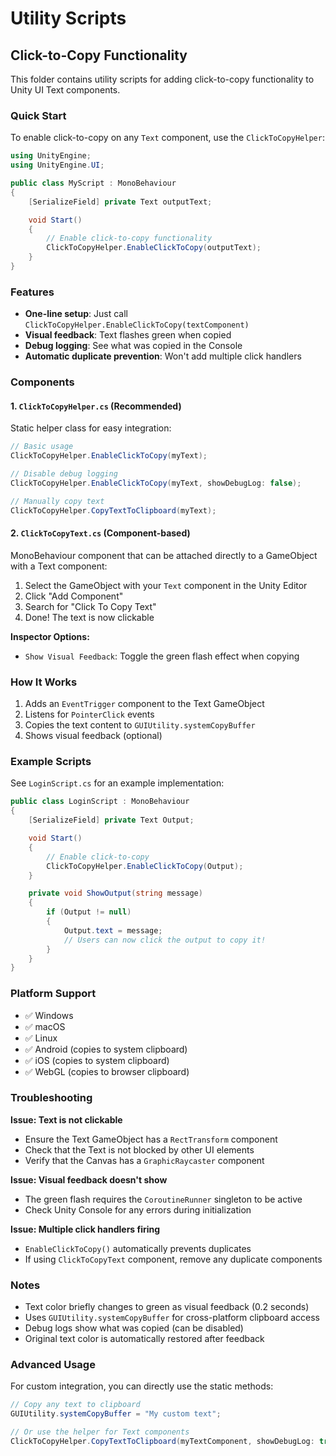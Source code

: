 # Utility Scripts

## Click-to-Copy Functionality

This folder contains utility scripts for adding click-to-copy functionality to Unity UI Text components.

### Quick Start

To enable click-to-copy on any `Text` component, use the `ClickToCopyHelper`:

```csharp
using UnityEngine;
using UnityEngine.UI;

public class MyScript : MonoBehaviour
{
    [SerializeField] private Text outputText;

    void Start()
    {
        // Enable click-to-copy functionality
        ClickToCopyHelper.EnableClickToCopy(outputText);
    }
}
```

### Features

- **One-line setup**: Just call `ClickToCopyHelper.EnableClickToCopy(textComponent)`
- **Visual feedback**: Text flashes green when copied
- **Debug logging**: See what was copied in the Console
- **Automatic duplicate prevention**: Won't add multiple click handlers

### Components

#### 1. `ClickToCopyHelper.cs` (Recommended)

Static helper class for easy integration:

```csharp
// Basic usage
ClickToCopyHelper.EnableClickToCopy(myText);

// Disable debug logging
ClickToCopyHelper.EnableClickToCopy(myText, showDebugLog: false);

// Manually copy text
ClickToCopyHelper.CopyTextToClipboard(myText);
```

#### 2. `ClickToCopyText.cs` (Component-based)

MonoBehaviour component that can be attached directly to a GameObject with a Text component:

1. Select the GameObject with your `Text` component in the Unity Editor
2. Click "Add Component"
3. Search for "Click To Copy Text"
4. Done! The text is now clickable

**Inspector Options:**
- `Show Visual Feedback`: Toggle the green flash effect when copying

### How It Works

1. Adds an `EventTrigger` component to the Text GameObject
2. Listens for `PointerClick` events
3. Copies the text content to `GUIUtility.systemCopyBuffer`
4. Shows visual feedback (optional)

### Example Scripts

See `LoginScript.cs` for an example implementation:

```csharp
public class LoginScript : MonoBehaviour
{
    [SerializeField] private Text Output;

    void Start()
    {
        // Enable click-to-copy
        ClickToCopyHelper.EnableClickToCopy(Output);
    }

    private void ShowOutput(string message)
    {
        if (Output != null)
        {
            Output.text = message;
            // Users can now click the output to copy it!
        }
    }
}
```

### Platform Support

- ✅ Windows
- ✅ macOS
- ✅ Linux
- ✅ Android (copies to system clipboard)
- ✅ iOS (copies to system clipboard)
- ✅ WebGL (copies to browser clipboard)

### Troubleshooting

**Issue: Text is not clickable**
- Ensure the Text GameObject has a `RectTransform` component
- Check that the Text is not blocked by other UI elements
- Verify that the Canvas has a `GraphicRaycaster` component

**Issue: Visual feedback doesn't show**
- The green flash requires the `CoroutineRunner` singleton to be active
- Check Unity Console for any errors during initialization

**Issue: Multiple click handlers firing**
- `EnableClickToCopy()` automatically prevents duplicates
- If using `ClickToCopyText` component, remove any duplicate components

### Notes

- Text color briefly changes to green as visual feedback (0.2 seconds)
- Uses `GUIUtility.systemCopyBuffer` for cross-platform clipboard access
- Debug logs show what was copied (can be disabled)
- Original text color is automatically restored after feedback

### Advanced Usage

For custom integration, you can directly use the static methods:

```csharp
// Copy any text to clipboard
GUIUtility.systemCopyBuffer = "My custom text";

// Or use the helper for Text components
ClickToCopyHelper.CopyTextToClipboard(myTextComponent, showDebugLog: true);
```
